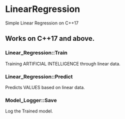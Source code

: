 # LinearRegression
Simple Linear Regression on C++17

## Works on C++17 and above. ##

### Linear_Regression::Train ###
Training ARTIFICIAL INTELLIGENCE through linear data.

### Linear_Regression::Predict ###
Predicts VALUES based on linear data.

### Model_Logger::Save ###
Log the Trained model.
